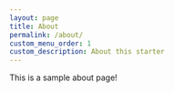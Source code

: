 ```yaml
---
layout: page
title: About
permalink: /about/
custom_menu_order: 1
custom_description: About this starter
---
```


This is a sample about page!

